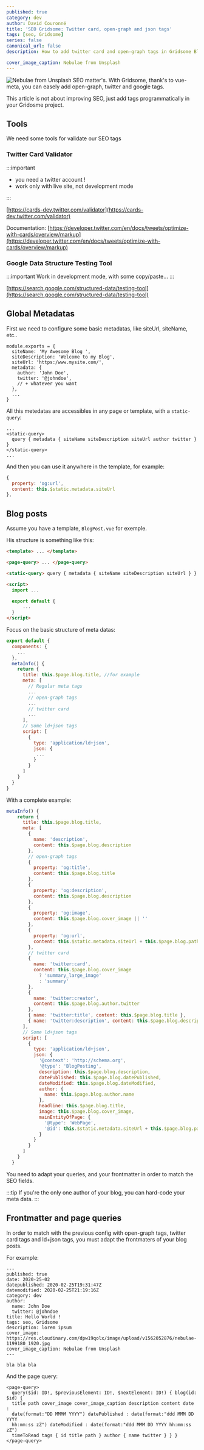 ```yaml
---
published: true
category: dev
author: David Couronné
title: 'SEO Gridsome: Twitter card, open-graph and json tags'
tags: [seo, Gridsome]
series: false
canonical_url: false
description: How to add twitter card and open-graph tags in Gridsome Blog

cover_image_caption: Nebulae from Unsplash
---
```


![Nebulae from Unsplash](https://res.cloudinary.com/dpw19qolx/image/upload/v1562052876/nebulae-1199180_1920.jpg)
SEO matter's. With Gridsome, thank's to vue-meta, you can easely add open-graph, twitter and google tags.

This article is not about improving SEO, just add tags programmatically in your Gridosme project.

<!--truncate-->

## Tools

We need some tools for validate our SEO tags

### Twitter Card Validator

:::important

- you need a twitter account !
- work only with live site, not development mode

:::

[https://cards-dev.twitter.com/validator](https://cards-dev.twitter.com/validator)

Documentation: [https://developer.twitter.com/en/docs/tweets/optimize-with-cards/overview/markup](https://developer.twitter.com/en/docs/tweets/optimize-with-cards/overview/markup)

### Google Data Structure Testing Tool

:::important
Work in development mode, with some copy/paste...
:::

[https://search.google.com/structured-data/testing-tool](https://search.google.com/structured-data/testing-tool)

## Global Metadatas

First we need to configure some basic metadatas, like siteUrl, siteName, etc..

```js{codeTitle: "gridsome.config.js"}
module.exports = {
  siteName: 'My Awesome Blog ',
  siteDescription: 'Welcome to my Blog',
  siteUrl: 'https:/www.mysite.com/',
  metadata: {
    author: 'John Doe',
    twitter: '@johndoe',
    // + whatever you want
  },
  ...
}
```

All this metedatas are accessibles in any page or template, with a `static-query`:

```html{codeTitle: "Something.vue"}
...
<static-query>
  query { metadata { siteName siteDescription siteUrl author twitter } }
</static-query>
...
```

And then you can use it anywhere in the template, for example:

```js
{
  property: 'og:url',
  content: this.$static.metadata.siteUrl
},
```

## Blog posts

Assume you have a template, `BlogPost.vue` for exemple.

His structure is something like this:

```html
<template> ... </template>

<page-query> ... </page-query>

<static-query> query { metadata { siteName siteDescription siteUrl } } </static-query>

<script>
  import ...

  export default {
      ...
  }
</script>
```

Focus on the basic structure of meta datas:

```js
export default {
  components: {
    ...
  },
  metaInfo() {
    return {
      title: this.$page.blog.title, //for example
      meta: [
        // Regular meta tags
        ...
        // open-graph tags
        ...
        // twitter card
        ...
      ],
      // Some ld+json tags
      script: [
        {
          type: 'application/ld+json',
          json: {
           ...
          }
        }
      ]
    }
  }
}
```

With a complete example:

```js
metaInfo() {
    return {
      title: this.$page.blog.title,
      meta: [
        {
          name: 'description',
          content: this.$page.blog.description
        },
        // open-graph tags
        {
          property: 'og:title',
          content: this.$page.blog.title
        },
        {
          property: 'og:description',
          content: this.$page.blog.description
        },
        {
          property: 'og:image',
          content: this.$page.blog.cover_image || ''
        },
        {
          property: 'og:url',
          content: this.$static.metadata.siteUrl + this.$page.blog.path
        },
        // twitter card
        {
          name: 'twitter:card',
          content: this.$page.blog.cover_image
            ? 'summary_large_image'
            : 'summary'
        },
        {
          name: 'twitter:creator',
          content: this.$page.blog.author.twitter
        },
        { name: 'twitter:title', content: this.$page.blog.title },
        { name: 'twitter:description', content: this.$page.blog.description }
      ],
      // Some ld+json tags
      script: [
        {
          type: 'application/ld+json',
          json: {
            '@context': 'http://schema.org',
            '@type': 'BlogPosting',
            description: this.$page.blog.description,
            datePublished: this.$page.blog.datePublished,
            dateModified: this.$page.blog.dateModified,
            author: {
              name: this.$page.blog.author.name
            },
            headline: this.$page.blog.title,
            image: this.$page.blog.cover_image,
            mainEntityOfPage: {
              '@type': 'WebPage',
              '@id': this.$static.metadata.siteUrl + this.$page.blog.path
            }
          }
        }
      ]
    }
  }
```

You need to adapt your queries, and your frontmatter in order to match the SEO fields.

:::tip
If you're the only one author of your blog, you can hard-code your meta data.
:::

## Frontmatter and page queries

In order to match with the previous config with open-graph tags, twitter card tags and ld+json tags, you must adapt the frontmaters of your blog posts.

For example:

```md{codeTitle: "my-awesome-post.md"}
---
published: true
date: 2020-25-02
datepublished: 2020-02-25T19:31:47Z
datemodified: 2020-02-25T21:19:16Z
category: dev
author:
  name: John Doe
  twitter: @johndoe
title: Hello World !
tags: seo, Gridsome
description: lorem ipsum
cover_image: https://res.cloudinary.com/dpw19qolx/image/upload/v1562052876/nebulae-1199180_1920.jpg
cover_image_caption: Nebulae from Unsplash
---

bla bla bla
```

And the page query:

```html{codeTitle: "BlogPost.vue"}
<page-query>
  query($id: ID!, $previousElement: ID!, $nextElement: ID!) { blog(id: $id) {
  title path cover_image cover_image_caption description content date :
  date(format:"DD MMMM YYYY") datePublished : date(format:"ddd MMM DD YYYY
  hh:mm:ss zZ") dateModified : date(format:"ddd MMM DD YYYY hh:mm:ss zZ")
  timeToRead tags { id title path } author { name twitter } } }
</page-query>
```
